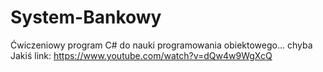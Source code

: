 # System-Bankowy
Ćwiczeniowy program C# do nauki programowania obiektowego... chyba
Jakiś link: https://www.youtube.com/watch?v=dQw4w9WgXcQ
